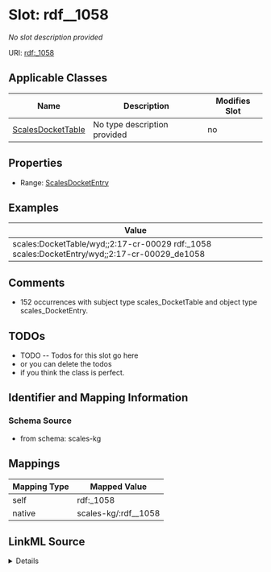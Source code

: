 

# Slot: rdf__1058


_No slot description provided_





URI: [rdf:_1058](http://www.w3.org/1999/02/22-rdf-syntax-ns#_1058)



<!-- no inheritance hierarchy -->





## Applicable Classes

| Name | Description | Modifies Slot |
| --- | --- | --- |
| [ScalesDocketTable](../classes/ScalesDocketTable.md) | No type description provided |  no  |







## Properties

* Range: [ScalesDocketEntry](../classes/ScalesDocketEntry.md)






## Examples

| Value |
| --- |
| scales:DocketTable/wyd;;2:17-cr-00029 rdf:_1058 scales:DocketEntry/wyd;;2:17-cr-00029_de1058 |

## Comments

* 152 occurrences with subject type scales_DocketTable and object type scales_DocketEntry.

## TODOs

* TODO -- Todos for this slot go here
* or you can delete the todos
* if you think the class is perfect.

## Identifier and Mapping Information







### Schema Source


* from schema: scales-kg




## Mappings

| Mapping Type | Mapped Value |
| ---  | ---  |
| self | rdf:_1058 |
| native | scales-kg/:rdf__1058 |




## LinkML Source

<details>
```yaml
name: rdf__1058
description: No slot description provided
todos:
- TODO -- Todos for this slot go here
- or you can delete the todos
- if you think the class is perfect.
comments:
- 152 occurrences with subject type scales_DocketTable and object type scales_DocketEntry.
examples:
- value: scales:DocketTable/wyd;;2:17-cr-00029 rdf:_1058 scales:DocketEntry/wyd;;2:17-cr-00029_de1058
from_schema: scales-kg
rank: 1000
slot_uri: rdf:_1058
alias: rdf__1058
domain_of:
- scales_DocketTable
range: scales_DocketEntry

```
</details>